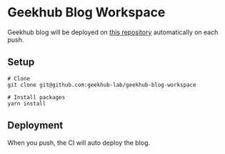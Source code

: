 # Geekhub Blog Workspace

Geekhub blog will be deployed on [this repository](https://github.com/geekhub-lab/geekhub-lab.github.io) automatically on each push.

## Setup

```
# Clone
git clone git@github.com:geekhub-lab/geekhub-blog-workspace

# Install packages
yarn install
```

## Deployment

When you push, the CI will auto deploy the blog.
